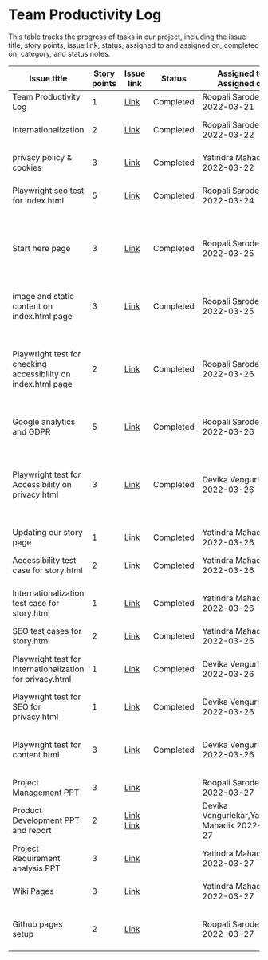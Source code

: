 # Team Productivity Log

This table tracks the progress of tasks in our project, including the issue title, story points, issue link, status, assigned to and assigned on, completed on, category, and status notes.

| Issue title           | Story points | Issue link                                                              | Status    | Assigned to, Assigned on   | Completed on | Category      | Status notes          |
|-----------------------|--------------|-------------------------------------------------------------------------|-----------|----------------------------|--------------|---------------|-----------------------|
| Team Productivity Log | 1            | [Link](https://github.com/roopalisarode/mywebclass-simulation/issues/3) | Completed | Roopali Sarode, 2022-03-21 | 2022-03-22   | Documentation | Created markdown file |
| Internationalization | 2            | [Link](https://github.com/roopalisarode/mywebclass-simulation/issues/6) | Completed | Roopali Sarode, 2022-03-22 | 2022-03-22   | Documentation | Added fucntion for internationalization along with test|
| privacy policy & cookies | 3            | [Link](https://github.com/roopalisarode/mywebclass-simulation/issues/5) | Completed | Yatindra Mahadik, 2022-03-22 | 2022-03-22   | Documentation | Updating privacy policies and cookies|
| Playwright seo test for index.html | 5            | [Link](https://github.com/roopalisarode/mywebclass-simulation/issues/13) | Completed | Roopali Sarode, 2022-03-24 | 2022-03-24   | Tests | Playwright test for seo meta tags for index.html|
| Start here page | 3            | [Link](https://github.com/roopalisarode/mywebclass-simulation/issues/16) | Completed | Roopali Sarode, 2022-03-25 | 2022-03-25   | Feature | A basic page has been added for start here button, it consists of a login and signup button with some static content|
| image and static content on index.html page | 3            | [Link](https://github.com/roopalisarode/mywebclass-simulation/issues/17) | Completed | Roopali Sarode, 2022-03-25 | 2022-03-25   | Enhancement | Updated image and static content on index.html page |
| Playwright test for checking accessibility on index.html page | 2            | [Link](https://github.com/roopalisarode/mywebclass-simulation/issues/22) | Completed | Roopali Sarode, 2022-03-26 | 2022-03-26   | Tests |1.Check alt text on image 2.Check label element for newsletter 3.Check for aria-current attribute on current page link |
| Google analytics and GDPR | 5            | [Link](https://github.com/roopalisarode/mywebclass-simulation/issues/26) | Completed | Roopali Sarode, 2022-03-26 | 2022-03-26   | Feature | Implement Google Analytics on all html pages|
| Playwright test for Accessibility on privacy.html | 3            | [Link](https://github.com/roopalisarode/mywebclass-simulation/issues/31) | Completed | Devika Vengurlekar, 2022-03-26 | 2022-03-26  | Test | Checking the label element for newsletter input, Checking alt text on the images, Checking the aria-label attributes on the elements |
| Updating our story page | 1            | [Link](https://github.com/roopalisarode/mywebclass-simulation/issues/32) | Completed | Yatindra Mahadik, 2022-03-26 | 2022-03-26   | Feature | Updating Our Story page|
| Accessibility test case for story.html | 2            | [Link](https://github.com/roopalisarode/mywebclass-simulation/issues/35) | Completed | Yatindra Mahadik, 2022-03-26 | 2022-03-26   | Test | Create Accessibility test case for story.html|
| Internationalization test case for story.html | 1            | [Link](https://github.com/roopalisarode/mywebclass-simulation/issues/36) | Completed | Yatindra Mahadik, 2022-03-26 | 2022-03-26   | Test | Create internationalization test case for story.html|
| SEO test cases for story.html | 2            | [Link](https://github.com/roopalisarode/mywebclass-simulation/issues/38) | Completed | Yatindra Mahadik, 2022-03-26 | 2022-03-26   | Test | Create SEO test case for story.html|
| Playwright test for Internationalization for privacy.html | 1            | [Link](https://github.com/roopalisarode/mywebclass-simulation/issues/42) | Completed | Devika Vengurlekar, 2022-03-26 | 2022-03-26   | Test | Create internationalization test case for privacy.html|
| Playwright test for SEO for privacy.html | 1            | [Link](https://github.com/roopalisarode/mywebclass-simulation/issues/45) | Completed | Devika Vengurlekar, 2022-03-26 | 2022-03-26   | Test | Create SEO test case for privacy.html|
| Playwright test for content.html | 3            | [Link](https://github.com/roopalisarode/mywebclass-simulation/issues/47) | Completed | Devika Vengurlekar, 2022-03-26 | 2022-03-26   | Test | Create SEO,accessibility, internationalization test case for content.html|
| Project Management PPT | 3            | [Link](https://github.com/roopalisarode/mywebclass-simulation/issues/54) |  | Roopali Sarode, 2022-03-27 | 2022-03-27   | Documentation | PPT for project management|
| Product Development PPT and report | 2            | [Link](https://github.com/roopalisarode/mywebclass-simulation/issues/52) [Link](https://github.com/roopalisarode/mywebclass-simulation/issues/30) |  | Devika Vengurlekar,Yatindra Mahadik 2022-03-27 | 2022-03-27   | Documentation | PPT for product development|
| Project Requirement analysis PPT | 3            | [Link](https://github.com/roopalisarode/mywebclass-simulation/issues/55) |  | Yatindra Mahadik, 2022-03-27 | 2022-03-27   | Documentation | PPT for project analysis|
| Wiki Pages | 3            | [Link](https://github.com/roopalisarode/mywebclass-simulation/issues/21) |  | Yatindra Mahadik, 2022-03-27 | 2022-03-27   | Documentation | Wiki pages for documenting the project|
| Github pages setup | 2            | [Link](https://github.com/roopalisarode/mywebclass-simulation/issues/56) |  | Roopali Sarode, 2022-03-27 | 2022-03-27   | DevOps | Setup github pages and test for automatic deployement|

